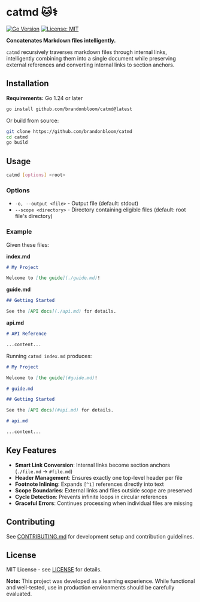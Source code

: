 # catmd 🐱‍⚕️

[![Go Version](https://img.shields.io/badge/go-%3E%3D1.24-blue.svg)](https://golang.org/)
[![License: MIT](https://img.shields.io/badge/License-MIT-yellow.svg)](https://opensource.org/licenses/MIT)

**Concatenates Markdown files intelligently.**

`catmd` recursively traverses markdown files through internal links, intelligently
combining them into a single document while preserving external references and
converting internal links to section anchors.

## Installation

**Requirements:** Go 1.24 or later

```bash
go install github.com/brandonbloom/catmd@latest
```

Or build from source:

```bash
git clone https://github.com/brandonbloom/catmd
cd catmd
go build
```

## Usage

```bash
catmd [options] <root>
```

### Options

- `-o, --output <file>` - Output file (default: stdout)
- `--scope <directory>` - Directory containing eligible files (default: root file's directory)

### Example

Given these files:

**index.md**
```markdown
# My Project

Welcome to [the guide](./guide.md)!
```

**guide.md**
```markdown
## Getting Started

See the [API docs](./api.md) for details.
```

**api.md**
```markdown
# API Reference

...content...
```

Running `catmd index.md` produces:

```markdown
# My Project

Welcome to [the guide](#guide.md)!

# guide.md

## Getting Started

See the [API docs](#api.md) for details.

# api.md

...content...
```

## Key Features

- **Smart Link Conversion**: Internal links become section anchors (`./file.md` → `#file.md`)
- **Header Management**: Ensures exactly one top-level header per file
- **Footnote Inlining**: Expands `[^1]` references directly into text
- **Scope Boundaries**: External links and files outside scope are preserved
- **Cycle Detection**: Prevents infinite loops in circular references
- **Graceful Errors**: Continues processing when individual files are missing

## Contributing

See [CONTRIBUTING.md](CONTRIBUTING.md) for development setup and contribution guidelines.

## License

MIT License - see [LICENSE](LICENSE) for details.

**Note:** This project was developed as a learning experience. While functional and well-tested, use in production environments should be carefully evaluated.
